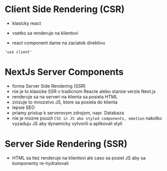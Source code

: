 # Client Side Rendering (CSR)

- klasicky react
- vsetko sa renderuje na klientovi

- react component dame na zaciatok direktivu

```tsx
'use client'
```

# NextJs Server Components

- forma Server Side Rendering (SSR)
- nie je to klasicke SSR v tradicnom Reacte alebo starsie verzie Next.js
- renderuje sa na serveri na klienta sa posiela HTML
- znizuje to mnozstvo JS, ktore sa posiela do klienta
- lepsie SEO
- priamy pristup k serverovym zdrojom, napr. Databaza
- nie je mozne pouzit `CSS in JS ako styled components, emotion` nakolko vyzaduju JS aby dynamicky vytvorili a aplikovali styli

# Server Side Rendering (SSR)

- HTML sa tiez renderuje na klientovi ale caso sa posiel JS aby sa komponenty re-hydratovali
